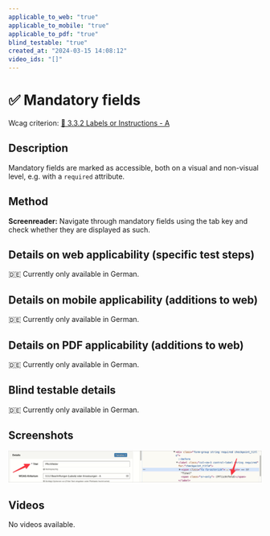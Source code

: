 ```yaml
---
applicable_to_web: "true"
applicable_to_mobile: "true"
applicable_to_pdf: "true"
blind_testable: "true"
created_at: "2024-03-15 14:08:12"
video_ids: "[]"
---
```


# ✅ Mandatory fields

Wcag criterion: [📜 3.3.2 Labels or Instructions - A](..)

## Description

Mandatory fields are marked as accessible, both on a visual and non-visual level, e.g. with a `required` attribute.

## Method

**Screenreader:** Navigate through mandatory fields using the tab key and check whether they are displayed as such.

## Details on web applicability (specific test steps)

🇩🇪 Currently only available in German.

## Details on mobile applicability (additions to web)

🇩🇪 Currently only available in German.

## Details on PDF applicability (additions to web)

🇩🇪 Currently only available in German.

## Blind testable details

🇩🇪 Currently only available in German.

## Screenshots

![Pflichtfeld in A4AA](images/pflichtfeld-in-a4aa.png)

## Videos

No videos available.
